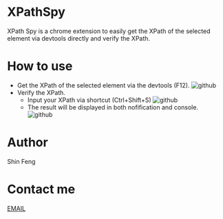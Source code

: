 XPathSpy
========

XPath Spy is a chrome extension to easily get the XPath of the selected element via devtools directly and verify the XPath.

# How to use
* Get the XPath of the selected element via the devtools (F12).
![github](https://github.com/ShinFK/XPathSpy/tree/master/images/get_xpath.png)
* Verify the XPath.
	* Input your XPath via shortcut (Ctrl+Shift+S)
	![github](https://github.com/ShinFK/XPathSpy/tree/master/images/verify_xpath_shortcut.png)
	* The result will be displayed in both nofification and console.
	![github](https://github.com/ShinFK/XPathSpy/tree/master/images/verify_xpath_notification_and_console.png)

# Author
Shin Feng

# Contact me
[EMAIL](shin.f.kan@gmail.com)
